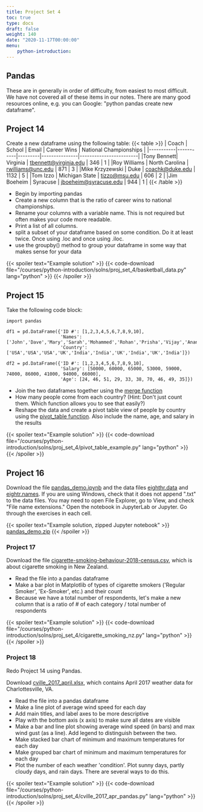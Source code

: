 ```yaml
---
title: Project Set 4
toc: true
type: docs
draft: false
weight: 140
date: "2020-11-17T00:00:00"
menu:
    python-introduction:
---
```


## Pandas 
These are in generally in order of difficulty, from easiest to most difficult. We have not covered all of these items in our notes. There are many good resources online, e.g. you can Google: "python pandas create new dataframe".

## Project 14
Create a new dataframe using the following table:
{{< table >}}
|  Coach    |    School |  Email  |  Career Wins  | National Championships |
|-----------|-----------|---------|---------------|------------------------|
|Tony Bennett| Virginia | tbennett@virginia.edu | 346  | 1  |
|Roy Williams | North Carolina | rwilliams@unc.edu | 871 | 3 |
|Mike Krzyzewski | Duke | coachk@duke.edu | 1132 | 5 |
|Tom Izzo | Michigan State | tizzo@msu.edu | 606 | 2 |
|Jim Boeheim | Syracuse | jboeheim@syracuse.edu | 944 | 1 |
{{< /table >}}

- Begin by importing pandas
- Create a new column that is the ratio of career wins to national championships.
- Rename your columns with a variable name. This is not required but often makes your code more readable. 
- Print a list of all columns.
- split a subset of your dataframe based on some condition. Do it at least twice. Once using .loc and once using .iloc.
- use the groupby() method to group your dataframe in some way that makes sense for your data

{{< spoiler text="Example solution" >}}
{{< code-download file="/courses/python-introduction/solns/proj_set_4/basketball_data.py" lang="python" >}}
{{< /spoiler >}}

## Project 15
Take the following code block:
```
import pandas

df1 = pd.DataFrame({'ID #': [1,2,3,4,5,6,7,8,9,10],
                    'Names': ['John','Dave','Mary','Sarah','Mohammed','Rohan','Prisha','Vijay','Ananya','Raj'],
                    'Country': ['USA','USA','USA','UK','India','India','UK','India','UK','India']})

df2 = pd.DataFrame({'ID #': [1,2,3,4,5,6,7,8,9,10],
                    'Salary': [50000, 60000, 65000, 53000, 59000, 74000, 86000, 41000, 94000, 66000],
                    'Age': [24, 46, 51, 29, 33, 38, 70, 46, 49, 35]})
```

- Join the two dataframes together using the [merge function](https://pandas.pydata.org/pandas-docs/stable/user_guide/merging.html)
- How many people come from each country? (Hint: Don't just count them. Which function allows you to see that easily?)
- Reshape the data and create a pivot table view of people by country using the [pivot_table function](https://www.geeksforgeeks.org/python-pandas-pivot_table/). Also include the name, age, and salary in the results

{{< spoiler text="Example solution" >}}
{{< code-download file="/courses/python-introduction/solns/proj_set_4/pivot_table_example.py" lang="python" >}}
{{< /spoiler >}}

## Project 16

Download the file [pandas_demo.ipynb](/courses/python-introduction/scripts/pandas_demo_blank.zip) and the data files [eighthr.data](/data/eighthr.data) and [eightr.names](/data/eighthr.names). If you are using Windows, check that it does not append ".txt" to the data files.  You may need to open File Explorer, go to View, and check "File name extensions."  Open the notebook in JupyterLab or Jupyter.  Go through the exercises in each cell.

{{< spoiler text="Example solution, zipped Jupyter notebook" >}}
[pandas_demo.zip](/courses/python-introduction/solns/proj_set_4/pandas_demo.zip)
{{< /spoiler >}}

### Project 17
Download the file [cigarette-smoking-behaviour-2018-census.csv](/data/cigarette-smoking-behaviour-2018-census.csv), which is about cigarette smoking in New Zealand.
- Read the file into a pandas dataframe
- Make a bar plot in Matplotlib of types of cigarette smokers ('Regular Smoker', 'Ex-Smoker', etc.) and their count
- Because we have a total number of respondents, let's make a new column that is a ratio of # of each category / total number of respondents

{{< spoiler text="Example solution" >}}
{{< code-download file="/courses/python-introduction/solns/proj_set_4/cigarette_smoking_nz.py" lang="python" >}}
{{< /spoiler >}}
 
### Project 18
Redo Project 14 using Pandas.

Download [cville_2017_april.xlsx](/data/cville_2017_april.xlsx), which contains April 2017 weather data for Charlottesville, VA.
- Read the file into a pandas dataframe
- Make a line plot of average wind speed for each day
- Add main titles, and label axes to be more descriptive
- Play with the bottom axis (x axis) to make sure all dates are visible
- Make a bar and line plot showing average wind speed (in bars) and max wind gust (as a line). Add legend to distinguish between the two.
- Make stacked bar chart of minimum and maximum temperatures for each day
- Make grouped bar chart of minimum and maximum temperatures for each day
- Plot the number of each weather 'condition'. Plot sunny days, partly cloudy days, and rain days. There are several ways to do this.

{{< spoiler text="Example solution" >}}
{{< code-download file="/courses/python-introduction/solns/proj_set_4/cville_2017_apr_pandas.py" lang="python" >}}
{{< /spoiler >}}
